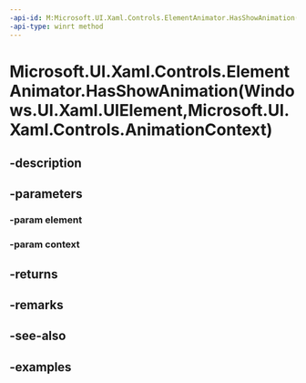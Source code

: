 ```yaml
---
-api-id: M:Microsoft.UI.Xaml.Controls.ElementAnimator.HasShowAnimation(Windows.UI.Xaml.UIElement,Microsoft.UI.Xaml.Controls.AnimationContext)
-api-type: winrt method
---
```


# Microsoft.UI.Xaml.Controls.ElementAnimator.HasShowAnimation(Windows.UI.Xaml.UIElement,Microsoft.UI.Xaml.Controls.AnimationContext)

<!--
public bool HasShowAnimation (Windows.UI.Xaml.UIElement element, Microsoft.UI.Xaml.Controls.AnimationContext context);
-->


## -description

## -parameters

### -param element

### -param context

## -returns

## -remarks

## -see-also

## -examples


